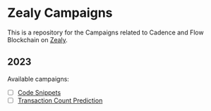 # Zealy Campaigns

This is a repository for the Campaigns related to Cadence and Flow Blockchain on [Zealy](https://zealy.io/c/flow-community).

## 2023

Available campaigns:

- [ ] [Code Snippets](./2023/q4-code-snippets/README.md)
- [ ] [Transaction Count Prediction](./2023/q4-trx-cnt-prediction/README.md)
